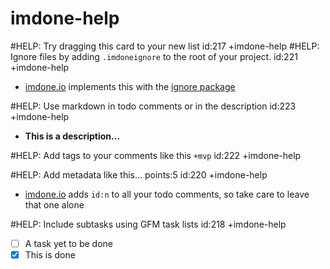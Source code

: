 imdone-help
====
#HELP: Try dragging this card to your new list id:217 +imdone-help
#HELP: Ignore files by adding `.imdoneignore` to the root of your project. id:221 +imdone-help
- [imdone.io](https://imdone.io) implements this with the [ignore package](https://www.npmjs.com/package/ignore)

#HELP: Use markdown in todo comments or in the description id:223 +imdone-help
- **This is a description...**

#HELP: Add tags to your comments like this `+mvp` id:222 +imdone-help

#HELP: Add metadata like this... points:5 id:220 +imdone-help
- [imdone.io](https://imdone.io) adds `id:n` to all your todo comments, so take care to leave that one alone

#HELP: Include subtasks using GFM task lists id:218 +imdone-help
- [ ] A task yet to be done
- [x] This is done
